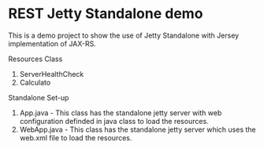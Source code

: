 # REST Jetty Standalone demo

This is a demo project to show the use of Jetty Standalone with Jersey implementation of JAX-RS.

Resources Class
1. ServerHealthCheck
2. Calculato

Standalone Set-up
1. App.java - This class has the standalone jetty server with web configuration definded in java class to load the resources.
2. WebApp.java - This class has the standalone jetty server which uses the web.xml file to load the resources.

